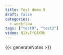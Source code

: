 ```yaml
---
title: Test demo 9
draft: false
categories:
  - workflow
tags: ["test9", "test2"]
video: N1XvFfCAXRk
---
```


{{< generateNotes >}}
